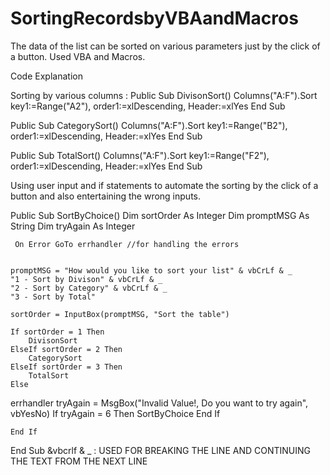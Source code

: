# SortingRecordsbyVBAandMacros
The data of the list can be sorted on various parameters just by the click of a button. Used VBA and Macros.

Code Explanation

Sorting by various columns :
Public Sub DivisonSort()
    Columns("A:F").Sort key1:=Range("A2"), order1:=xlDescending, Header:=xlYes
End Sub

Public Sub CategorySort()
    Columns("A:F").Sort key1:=Range("B2"), order1:=xlDescending, Header:=xlYes
End Sub

Public Sub TotalSort()
    Columns("A:F").Sort key1:=Range("F2"), order1:=xlDescending, Header:=xlYes
End Sub





Using user input and if statements to automate the sorting by the click of a button and also entertaining the wrong inputs.

Public Sub SortByChoice()
    Dim sortOrder As Integer
    Dim promptMSG As String
    Dim tryAgain As Integer

     On Error GoTo errhandler //for handling the errors
    
    
    promptMSG = "How would you like to sort your list" & vbCrLf & _
    "1 - Sort by Divison" & vbCrLf & _
    "2 - Sort by Category" & vbCrLf & _
    "3 - Sort by Total"

    sortOrder = InputBox(promptMSG, "Sort the table")
    
    If sortOrder = 1 Then
        DivisonSort
    ElseIf sortOrder = 2 Then
        CategorySort
    ElseIf sortOrder = 3 Then
        TotalSort
    Else
errhandler
        tryAgain = MsgBox("Invalid Value!, Do you want to try again", vbYesNo)
        If tryAgain = 6 Then
            SortByChoice
        End If
        
    End If
End Sub
&vbcrlf & _ : USED FOR BREAKING THE LINE AND CONTINUING THE TEXT FROM THE NEXT LINE

